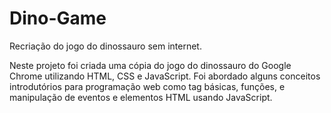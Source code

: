 # Dino-Game
Recriação do jogo do dinossauro sem internet.

Neste projeto foi criada uma cópia do jogo do dinossauro do Google Chrome utilizando HTML, CSS e JavaScript.
Foi abordado alguns conceitos introdutórios para programação web como tag básicas, funções,
e manipulação de eventos e elementos HTML
usando JavaScript.
